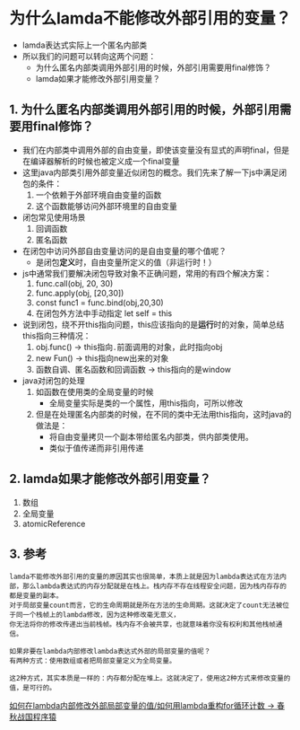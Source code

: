 # 为什么lamda不能修改外部引用的变量？

* lamda表达式实际上一个匿名内部类
* 所以我们的问题可以转向这两个问题：
    * 为什么匿名内部类调用外部引用的时候，外部引用需要用final修饰？
    * lamda如果才能修改外部引用变量？
    
## 1. 为什么匿名内部类调用外部引用的时候，外部引用需要用final修饰？

* 我们在内部类中调用外部的自由变量，即使该变量没有显式的声明final，但是在编译器解析的时候也被定义成一个final变量
* 这里java内部类引用外部变量近似闭包的概念。我们先来了解一下js中满足闭包的条件：
    1. 一个依赖于外部环境自由变量的函数
    2. 这个函数能够访问外部环境里的自由变量
* 闭包常见使用场景
    1. 回调函数
    2. 匿名函数
* 在闭包中访问外部自由变量访问的是自由变量的哪个值呢？
    * 是闭包**定义**时，自由变量所定义的值（非运行时！）
* js中通常我们要解决闭包导致对象不正确问题，常用的有四个解决方案：
    1. func.call(obj, 20, 30)
    2. func.apply(obj, [20,30])
    3. const func1 = func.bind(obj,20,30)
    4. 在闭包外方法中手动指定 let self = this
* 说到闭包，绕不开this指向问题，this应该指向的是**运行**时的对象，简单总结this指向三种情况：
    1. obj.func() -> this指向`.`前面调用的对象，此时指向obj
    2. new Fun() -> this指向new出来的对象
    3. 函数自调、匿名函数和回调函数 -> this指向的是window
* java对闭包的处理
    1. 如函数在使用类的全局变量的时候
        * 全局变量实际是类的一个属性，用this指向，可所以修改
    2. 但是在处理匿名内部类的时候，在不同的类中无法用this指向，这时java的做法是：
        * 将自由变量拷贝一个副本带给匿名内部类，供内部类使用。
        * 类似于值传递而非引用传递

## 2. lamda如果才能修改外部引用变量？

1. 数组
2. 全局变量
3. atomicReference


## 3. 参考
```text
lamda不能修改外部引用的变量的原因其实也很简单，本质上就是因为lambda表达式在方法内部，那么lambda表达式的内存分配就是在栈上。栈内存不存在线程安全问题，因为栈内存存的都是变量的副本。
对于局部变量count而言，它的生命周期就是所在方法的生命周期。这就决定了count无法被位于同一个栈帧上的lambda修改，因为这种修改毫无意义，
你无法将你的修改传递出当前栈帧。栈内存不会被共享，也就意味着你没有权利和其他栈帧通信。

如果非要在lambda内部修改lambda表达式外部的局部变量的值呢？
有两种方式：使用数组或者把局部变量定义为全局变量。

这2种方式，其实本质是一样的：内存都分配在堆上。这就决定了，使用这2种方式来修改变量的值，是可行的。
```


[如何在lambda内部修改外部局部变量的值/如何用lambda重构for循环计数 -> 春秋战国程序猿](https://blog.csdn.net/reggergdsg/article/details/103287400)
